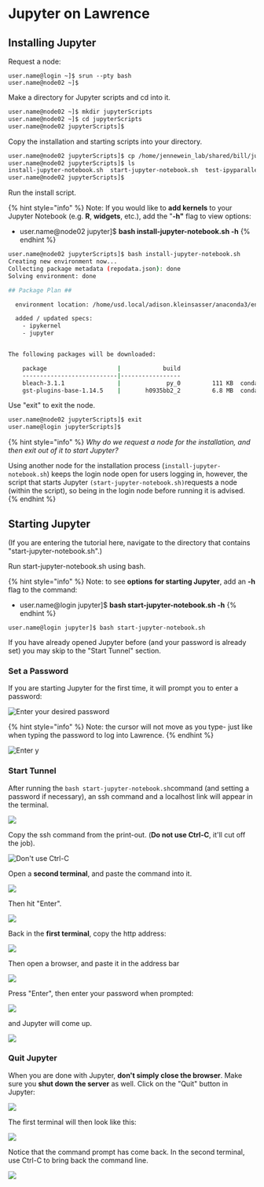 # Jupyter on Lawrence

## Installing Jupyter

Request a node:

```text
user.name@login ~]$ srun --pty bash
user.name@node02 ~]$
```

Make a directory for Jupyter scripts and cd into it.

```bash
user.name@node02 ~]$ mkdir jupyterScripts
user.name@node02 ~]$ cd jupyterScripts
user.name@node02 jupyterScripts]$
```

Copy the installation and starting scripts into your directory.

```bash
user.name@node02 jupyterScripts]$ cp /home/jennewein_lab/shared/bill/jupyter/* ./
user.name@node02 jupyterScripts]$ ls
install-jupyter-notebook.sh  start-jupyter-notebook.sh  test-ipyparallel.py
user.name@node02 jupyterScripts]$ 
```

Run the install script.

{% hint style="info" %}
Note: If you would like to **add kernels** to your Jupyter Notebook \(e.g. **R**, **widgets**, etc.\), add the   "**-h"** flag to view options:

* user.name@node02 jupyter\]$ **bash install-jupyter-notebook.sh -h**
{% endhint %}

```bash
user.name@node02 jupyterScripts]$ bash install-jupyter-notebook.sh
Creating new environment now...
Collecting package metadata (repodata.json): done
Solving environment: done

## Package Plan ##

  environment location: /home/usd.local/adison.kleinsasser/anaconda3/envs/jupyter

  added / updated specs:
    - ipykernel
    - jupyter


The following packages will be downloaded:

    package                    |            build
    ---------------------------|-----------------
    bleach-3.1.1               |             py_0         111 KB  conda-forge
    gst-plugins-base-1.14.5    |       h0935bb2_2         6.8 MB  conda-forge

```

Use "exit" to exit the node.

```bash
user.name@node02 jupyterScripts]$ exit
user.name@login jupyterScripts]$
```

{% hint style="info" %}
_Why do we request a node for the installation, and then exit out of it to start Jupyter?_

Using another node for the installation process \(`install-jupyter-notebook.sh`\) keeps the login node open for users logging in, however, the script that starts Jupyter `(start-jupyter-notebook.sh)`requests a node \(within the script\), so being in the login node before running it is advised.
{% endhint %}

## Starting Jupyter

\(If you are entering the tutorial here, navigate to the directory that contains "start-jupyter-notebook.sh".\)

Run start-jupyter-notebook.sh using bash.

{% hint style="info" %}
Note: to see **options** **for starting Jupyter**, add an **-h** flag to the command:

* user.name@login jupyter\]$ **bash start-jupyter-notebook.sh -h**
{% endhint %}

```
user.name@login jupyter]$ bash start-jupyter-notebook.sh
```

If you have already opened Jupyter before \(and your password is already set\) you may skip to the "Start Tunnel" section.

### Set a Password

If you are starting Jupyter for the first time, it will prompt you to enter a password:

![Enter your desired password](../.gitbook/assets/image%20%2818%29.png)

{% hint style="info" %}
Note: the cursor will not move as you type- just like when typing the password to log into Lawrence.
{% endhint %}

![Enter y](../.gitbook/assets/image%20%283%29.png)

### Start Tunnel

After running the `bash start-jupyter-notebook.sh`command \(and setting a password if necessary\), an ssh command and a localhost link will appear in the terminal.

![](../.gitbook/assets/image%20%2829%29.png)

Copy the ssh command from the print-out. \(**Do not use Ctrl-C**, it'll cut off the job\).

![Don&apos;t use Ctrl-C](../.gitbook/assets/copysshforjupyter.png)

Open a **second terminal**, and paste the command into it.

![](../.gitbook/assets/make-2nd-tunnel.png)

Then hit "Enter".

![](../.gitbook/assets/image%20%285%29.png)

Back in the **first terminal**, copy the http address:

![](../.gitbook/assets/image%20%2821%29.png)

Then open a browser, and paste it in the address bar

![](../.gitbook/assets/image%20%2813%29.png)

Press "Enter", then enter your password when prompted:

![](../.gitbook/assets/image%20%2825%29.png)

and Jupyter will come up.

![](../.gitbook/assets/image%20%2816%29.png)

### Quit Jupyter

When you are done with Jupyter, **don't simply close the browser**.  Make sure you **shut down the server** as well.  Click on the "Quit" button in Jupyter:

![](../.gitbook/assets/image%20%2824%29.png)

The first terminal will then look like this:

![](../.gitbook/assets/image%20%2819%29.png)

Notice that the command prompt has come back.  In the second terminal, use Ctrl-C to bring back the command line.

![](../.gitbook/assets/image%20%2814%29.png)



